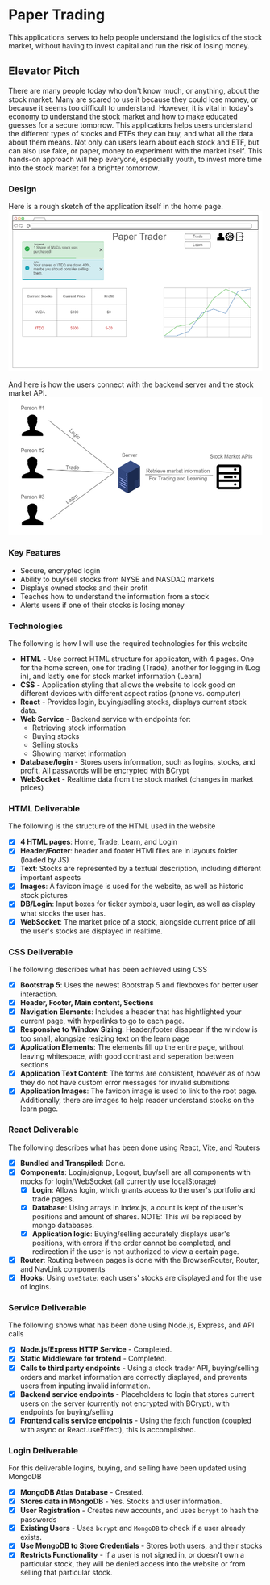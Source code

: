 # Paper Trading
This applications serves to help people understand the logistics of the stock market, without having to invest capital and run the risk of losing money.

## Elevator Pitch
There are many people today who don't know much, or anything, about the stock market. Many are scared to use it because they could lose money, or because it seems too difficult to understand. However, it is vital in today's economy to understand the stock market and how to make educated guesses for a secure tomorrow. This applications helps users understand the different types of stocks and ETFs they can buy, and what all the data about them means. Not only can users learn about each stock and ETF, but can also use fake, or paper, money to experiment with the market itself. This hands-on approach will help everyone, especially youth, to invest more time into the stock market for a brighter tomorrow.


### Design

Here is a rough sketch of the application itself in the home page.
![Here is a rough sketch of the application itself in the home page.](public/README/example_home_page.png)


And here is how the users connect with the backend server and the stock market API.
![And how the frontend connects with the backend](public/README/example_backend.png)

### Key Features
* Secure, encrypted login
* Ability to buy/sell stocks from NYSE and NASDAQ markets
* Displays owned stocks and their profit
* Teaches how to understand the information from a stock
* Alerts users if one of their stocks is losing money

### Technologies
The following is how I will use the required technologies for this website
* **HTML** - Use correct HTML structure for applicaton, with 4 pages. One for the home screen, one for trading (Trade), another for logging in (Log in), and lastly one for stock market information (Learn)
* **CSS** - Application styling that allows the website to look good on different devices with different aspect ratios (phone vs. computer)
* **React** - Provides login, buying/selling stocks, displays current stock data.
* **Web Service** - Backend service with endpoints for:
    - Retrieving stock information
    - Buying stocks
    - Selling stocks
    - Showing market information
* **Database/login** - Stores users information, such as logins, stocks, and profit. All passwords will be encrypted with BCrypt
* **WebSocket** - Realtime data from the stock market (changes in market prices)

### HTML Deliverable
The following is the structure of the HTML used in the website
- [x] **4 HTML pages**: Home, Trade, Learn, and Login
- [x] **Header/Footer**: header and footer HTMl files are in layouts folder (loaded by JS)
- [x] **Text**: Stocks are represented by a textual description, including different important aspects
- [x] **Images**: A favicon image is used for the website, as well as historic stock pictures
- [x] **DB/Login**: Input boxes for ticker symbols, user login, as well as display what stocks the user has.
- [x] **WebSocket**: The market price of a stock, alongside current price of all the user's stocks are displayed in realtime.

### CSS Deliverable
The following describes what has been achieved using CSS
- [x] **Bootstrap 5**: Uses the newest Bootstrap 5 and flexboxes for better user interaction.
- [x] **Header, Footer, Main content, Sections**
- [x] **Navigation Elements**: Includes a header that has hightlighted your current page, with hyperlinks to go to each page.
- [x] **Responsive to Window Sizing**: Header/footer disapear if the window is too small, alongsize resizing text on the learn page
- [x] **Application Elements**: The elements fill up the entire page, without leaving whitespace, with good contrast and seperation between sections
- [x] **Application Text Content**: The forms are consistent, however as of now they do not have custom error messages for invalid submitions
- [x] **Application Images**: The favicon image is used to link to the root page. Additionally, there are images to help reader understand stocks on the learn page.

### React Deliverable
The following describes what has been done using React, Vite, and Routers
- [x] **Bundled and Transpiled**: Done.
- [x] **Components**: Login/signup, Logout, buy/sell are all components with mocks for login/WebSocket (all currently use localStorage)
    - [x] **Login**: Allows login, which grants access to the user's portfolio and trade pages.
    - [x] **Database**: Using arrays in index.js, a count is kept of the user's positions and amount of shares. NOTE: This wil be replaced by mongo databases.
    - [x] **Application logic**: Buying/selling accurately displays user's positions, with errors if the order cannot be completed, and redirection if the user is not authorized to view a certain page.
- [x] **Router**: Routing between pages is done with the BrowserRouter, Router, and NavLink components
- [x] **Hooks**: Using `useState`: each users' stocks are displayed and for the use of logins.

### Service Deliverable
The following shows what has been done using Node.js, Express, and API calls
- [x] **Node.js/Express HTTP Service** - Completed.
- [x] **Static Middleware for frotend** - Completed.
- [x] **Calls to third party endpoints** - Using a stock trader API, buying/selling orders and market information are correctly displayed, and prevents users from inputing invalid information.
- [x] **Backend service endpoints** - Placeholders to login that stores current users on the server (currently not encrypted with BCrypt), with endpoints for buying/selling
- [x] **Frontend calls service endpoints** - Using the fetch function (coupled with async or React.useEffect), this is accomplished.

### Login Deliverable
For this deliverable logins, buying, and selling have been updated using MongoDB
- [x] **MongoDB Atlas Database** - Created.
- [x] **Stores data in MongoDB** - Yes. Stocks and user information.
- [x] **User Registration** - Creates new accounts, and uses `bcrypt` to hash the passwords
- [x] **Existing Users** - Uses `bcrypt` and `MongoDB` to check if a user already exists.
- [x] **Use MongoDB to Store Credentials** - Stores both users, and their stocks
- [x] **Restricts Functionality** - If a user is not signed in, or doesn't own a particular stock, they will be denied access into the website or from selling that particular stock. 